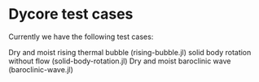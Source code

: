 # Dycore test cases

Currently we have the following test cases:

Dry and moist rising thermal bubble (rising-bubble.jl)
solid body rotation without flow (solid-body-rotation.jl)
Dry and moist baroclinic wave (baroclinic-wave.jl)
